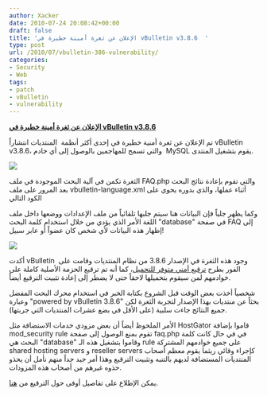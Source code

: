 ```yaml
---
author: Xacker
date: 2010-07-24 20:08:42+00:00
draft: false
title: 'الإعلان عن ثغرة أمينة خطيرة في vBulletin v3.8.6  '
type: post
url: /2010/07/vbulletin-386-vulnerability/
categories:
- Security
- Web
tags:
- patch
- vBulletin
- vulnerability
---
```


**[الإعلان عن ثغرة أمينة خطيرة في vBulletin v3.8.6](http://www.it-scoop.com/2010/07/vbulletin-386-vulnerability/)**




تم الإعلان عن ثغرة أمنية خطيرة في إحدى أكثر أنظمة  المنتديات انتشاراً vBulletin v3.8.6، والتي تسمح للمهاجمين بالوصول إلى أي خادم  MySQL يقوم بتشغيل المنتدى.




[![](http://www.it-scoop.com/wp-content/uploads/2010/07/VB-logo.png)
](http://www.it-scoop.com/2010/07/vbulletin-386-vulnerability/)


الثغرة تكمن في آلية البحث الموجودة في ملف FAQ.php والتي تقوم بإعادة نتائج البحث بعد المرور على ملف vbulletin-language.xml أثناء عملها، والذي بدوره يحوي على الكود التالي







وكما يظهر جلياً فإن البيانات هنا سيتم جلبها تلقائياً من ملف الإعدادات ووضعها داخل ملف اللغة الأمر الذي يؤدي من خلال استخدام كلمة البحث "database" في صفحة FAQ إلى إظهار هذه البيانات لأي شخص كان عضواً أو عابر سبيل!

[![](http://www.h-online.com/imgs/43/5/4/7/0/7/3/9c11900be4e07614.png)
](http://www.it-scoop.com/2010/07/vbulletin-386-vulnerability/)

أكدت vBulletin  وجود هذه الثغرة في الإصدار 3.8.6 من نظام المنتديات وقامت على الفور بطرح [ترقيع أمني متوفر للتحميل](http://www.vbulletin.com/forum/showthread.php?357818-Security-Patch-Release-3.8.6-PL1)، كما أنه تم ترقيع الحزمة الأصلية كاملة على خوادمهم لمن سيقوم بتحميلها لاحقاً حتى لا يضطر إلى إعادة تثبيت الترقيع أيضاً.

شخصياً أخذت بعض الوقت قبل الشروع بكتابة الخبر في استخدام محرك البحث المفضل وعبارة "powered by vBulletin 3.8.6" بحثاً عن منتديات بهذا الإصدار لتجربة الثغرة لكن جميع النتائج جاءت سلبية (على الأقل في بضع عشرات المنتديات التي جربتها).

الأمر الملحوظ أيضاً أن بعض مزودي خدمات الاستضافة مثل HostGator قاموا بإضافة mod_security rule تقوم بمنع الوصول إلى صفحة faq.php في في حال كانت كلمة البحث هي "database" وقاموا بتشغيل هذه الـ rule على جميع خوادمهم المشتركة shared hosting servers و reseller servers كإجراء وقائي ريثما يقوم معظم أصحاب المنتديات المستضافة لديهم بالتنبه وتثبيت الترقيع وهذا أمر جيد جداً منهم نأمل أن يحذو حذوه غيرهم من أصحاب هذه المزودات.

يمكن الإطلاع على تفاصيل أوفى حول الترقيع من [هنا](http://www.vbulletin.com/forum/showthread.php?357818-Security-Patch-Release-3.8.6-PL1).
